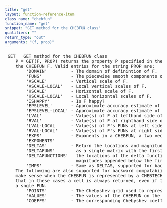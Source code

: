 ```yaml
---
title: "get"
layout: function-reference-item
class_name: "chebfun"
function_name: "get"
snippet: "GET method for the CHEBFUN class"
qualifiers: ""
return_type: "out"
arguments: "(f, prop)"
---
```


<pre class="help-text"> GET   GET method for the CHEBFUN class
    P = GET(F, PROP) returns the property P specified in the string PROP from
    the CHEBFUN F. Valid entries for the string PROP are:
        'DOMAIN'         - The domain of definintion of F.
        'FUNS'           - The piecewise smooth components of F.
        'VSCALE'         - Vertical scale of F.
        'VSCALE-LOCAL'   - Local vertical scales of F.
        'HSCALE'         - Horizontal scale of F.
        'HSCALE-LOCAL'   - Local horizontal scales of F.
        'ISHAPPY'        - Is F happy?
        'EPSLEVEL'       - Approximate accuracy estimate of F.
        'EPSLEVEL-LOCAL' - Approximate accuracy estimate of F's components.
        'LVAL'           - Value(s) of F at lefthand side of domain.
        'RVAL'           - Value(s) of F at righthand side of domain.
        'LVAL-LOCAL      - Value(s) of F's FUNs at left sides of their domains.
        'RVAL-LOCAL'     - Value(s) of F's FUNs at right sides of their domains.
        'EXPS'           - Exponents in a CHEBFUN, a two vector.
        'EXPONENTS'
        'DELTAS'         - Return the locations and magnitude of delta functions
        'DELTAFUNS'        as a single matrix with the first row corresponding to
        'DELTAFUNCTIONS'   the locations of the delta functions, and the
                           magnitudes appended below the first row.
        'IMPS'           - Same as DELTAS, supported for backward compatability.
    The following are also supported for backward compatabiilty, and really only
    make sense when the CHEBFUN is represented by a CHEBTECH-type object. Note
    that in these cases a cell is always returned, even if the Chebfun has only
    a sngle FUN.
        'POINTS'         - The Chebyshev grid used to represent F.
        'VALUES'         - The values of the CHEBFUN on the grid above.
        'COEFFS'         - The corresponding Chebyshev coefficients.
</pre>